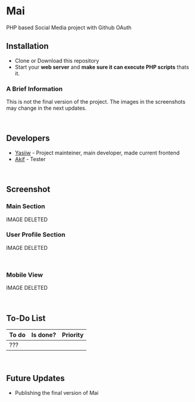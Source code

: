 # Mai
PHP based Social Media project with Github OAuth

<h2>Installation</h2>
<ul>
  <li>Clone or Download this repository</li>
  <li>Start your <b>web server</b> and <b>make sure it can execute PHP scripts</b> thats it.</li>
</ul>
<h3>A Brief Information</h3>
<p>This is not the final version of the project. The images in the screenshots may change in the next updates.</p>
<br>

<h2>Developers</h2>
<ul>
  <li><a href="https://github.com/yasiiw">Yasiiw</a> -  Project mainteiner, main developer, made current frontend</li>
  <li><a href="https://github.com/akif9748">Akif</a> - Tester</li>
</ul>
<br>
<h2>Screenshot</h2>
<h3>Main Section</h3>
<p>IMAGE DELETED</p>
<h3>User Profile Section</h3>
<p>IMAGE DELETED</p>
<br>
<h3>Mobile View</h3>
<p>IMAGE DELETED</p>
<br>
<h2>To-Do List</h2>

| To do | Is done? | Priority |
| ----- | -------- | -------- |
|???|

<br>
<h2>Future Updates</h2>
<ul>
  <li>Publishing the final version of Mai</li>
</ul>
